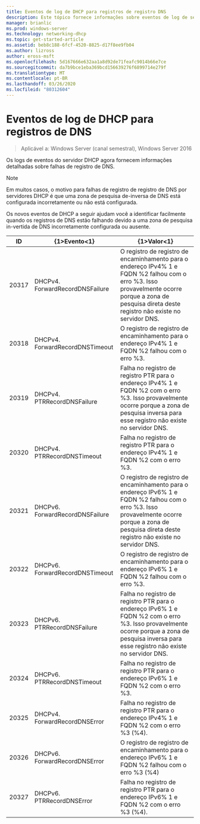 ```yaml
---
title: Eventos de log de DHCP para registros de registro DNS
description: Este tópico fornece informações sobre eventos de log de servidor DHCP no Windows Server 2016.
manager: brianlic
ms.prod: windows-server
ms.technology: networking-dhcp
ms.topic: get-started-article
ms.assetid: beb8c188-6fcf-4520-8825-d17f8ee9fb04
ms.author: lizross
author: eross-msft
ms.openlocfilehash: 5d167666e632aa1a8d92de71feafc9014b66e7ce
ms.sourcegitcommit: da7b9bce1eba369bcd156639276f6899714e279f
ms.translationtype: MT
ms.contentlocale: pt-BR
ms.lasthandoff: 03/26/2020
ms.locfileid: "80312604"
---
```

# <a name="dhcp-logging-events-for-dns-registrations"></a>Eventos de log de DHCP para registros de DNS

>Aplicável a: Windows Server (canal semestral), Windows Server 2016

Os logs de eventos do servidor DHCP agora fornecem informações detalhadas sobre falhas de registro de DNS.

>[!NOTE]
>Em muitos casos, o motivo para falhas de registro de registro de DNS por servidores DHCP é que uma zona de pesquisa de\-inversa de DNS está configurada incorretamente ou não está configurada.

Os novos eventos de DHCP a seguir ajudam você a identificar facilmente quando os registros de DNS estão falhando devido a uma zona de pesquisa in\-vertida de DNS incorretamente configurada ou ausente.

|ID|{1&gt;Evento&lt;1}|{1&gt;Valor&lt;1}|
|-----|--------------------|--------------------------------------------------------|
|20317|DHCPv4. ForwardRecordDNSFailure|O registro de registro de encaminhamento para o endereço IPv4% 1 e FQDN %2 falhou com o erro %3. Isso provavelmente ocorre porque a zona de pesquisa direta deste registro não existe no servidor DNS.|
|20318|DHCPv4. ForwardRecordDNSTimeout|O registro de registro de encaminhamento para o endereço IPv4% 1 e FQDN %2 falhou com o erro %3.|
|20319|DHCPv4. PTRRecordDNSFailure|Falha no registro de registro PTR para o endereço IPv4% 1 e FQDN %2 com o erro %3. Isso provavelmente ocorre porque a zona de pesquisa inversa para esse registro não existe no servidor DNS.|
|20320|DHCPv4. PTRRecordDNSTimeout|Falha no registro de registro PTR para o endereço IPv4% 1 e FQDN %2 com o erro %3.|
|20321|DHCPv6. ForwardRecordDNSFailure|O registro de registro de encaminhamento para o endereço IPv6% 1 e FQDN %2 falhou com o erro %3. Isso provavelmente ocorre porque a zona de pesquisa direta deste registro não existe no servidor DNS.|
|20322|DHCPv6. ForwardRecordDNSTimeout|O registro de registro de encaminhamento para o endereço IPv6% 1 e FQDN %2 falhou com o erro %3.|
|20323|DHCPv6. PTRRecordDNSFailure|Falha no registro de registro PTR para o endereço IPv6% 1 e FQDN %2 com o erro %3. Isso provavelmente ocorre porque a zona de pesquisa inversa para esse registro não existe no servidor DNS.|
|20324|DHCPv6. PTRRecordDNSTimeout|Falha no registro de registro PTR para o endereço IPv6% 1 e FQDN %2 com o erro %3.|
|20325|DHCPv4. ForwardRecordDNSError|Falha no registro de registro PTR para o endereço IPv4% 1 e FQDN %2 com o erro %3 \(%4\).|
|20326|DHCPv6. ForwardRecordDNSError|O registro de registro de encaminhamento para o endereço IPv6% 1 e FQDN %2 falhou com o erro %3 \(%4\)|
|20327|DHCPv6. PTRRecordDNSError|Falha no registro de registro PTR para o endereço IPv6% 1 e FQDN %2 com o erro %3 \(%4\).|

